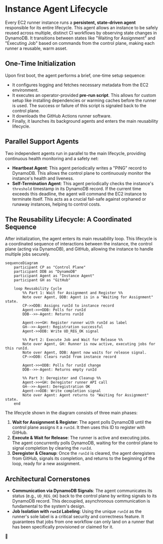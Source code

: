 # Instance Agent Lifecycle

Every EC2 runner instance runs a **persistent, state-driven agent** responsible for its entire lifecycle. This agent allows an instance to be safely reused across multiple, distinct CI workflows by observing state changes in DynamoDB. It transitions between states like "Waiting for Assignment" and "Executing Job" based on commands from the control plane, making each runner a reusable, warm asset.

## One-Time Initialization

Upon first boot, the agent performs a brief, one-time setup sequence:

* It configures logging and fetches necessary metadata from the EC2 environment.
* It executes an operator-provided **pre-run script**. This allows for custom setup like installing dependencies or warming caches before the runner is used. The success or failure of this script is signaled back to the control plane.
* It downloads the GitHub Actions runner software.
* Finally, it launches its background agents and enters the main reusability lifecycle.

## Parallel Support Agents

Two independent agents run in parallel to the main lifecycle, providing continuous health monitoring and a safety net:

* **Heartbeat Agent**: This agent periodically writes a "PING" record to DynamoDB. This allows the control plane to continuously monitor the instance's health and liveness.
* **Self-Termination Agent**: This agent periodically checks the instance's `threshold` timestamp in its DynamoDB record. If the current time exceeds this deadline, the agent will command the EC2 instance to terminate itself. This acts as a crucial fail-safe against orphaned or runaway instances, helping to control costs.

## The Reusability Lifecycle: A Coordinated Sequence

After initialization, the agent enters its main reusability loop. This lifecycle is a coordinated sequence of interactions between the instance, the control plane (acting via DynamoDB), and GitHub, allowing the instance to handle multiple jobs securely.

```mermaid
sequenceDiagram
    participant CP as "Control Plane"
    participant DDB as "DynamoDB"
    participant Agent as "Instance Agent"
    participant GH as "GitHub"

    loop Reusability Cycle
        %% Part 1: Wait for Assignment and Register %%
        Note over Agent, DDB: Agent is in a "Waiting for Assignment" state.
        CP->>DDB: Assigns runId to instance record
        Agent->>+DDB: Polls for runId
        DDB-->>-Agent: Returns runId

        Agent->>+GH: Register runner with runId as label
        GH-->>-Agent: Registration successful
        Agent->>DDB: Write UD_REG_OK signal

        %% Part 2: Execute Job and Wait for Release %%
        Note over Agent, GH: Runner is now active, executing jobs for this runId.
        Note over Agent, DDB: Agent now waits for release signal.
        CP->>DDB: Clears runId from instance record

        Agent->>+DDB: Polls for runId change
        DDB-->>-Agent: Returns empty runId

        %% Part 3: Deregister and Cleanup %%
        Agent->>+GH: Deregister runner API call
        GH-->>-Agent: Deregistration OK
        Agent->>DDB: Write completion signal
        Note over Agent: Agent returns to "Waiting for Assignment" state.
    end
```

The lifecycle shown in the diagram consists of three main phases:

1. **Wait for Assignment & Register**: The agent polls DynamoDB until the control plane assigns it a `runId`. It then uses this ID to register with GitHub.
2. **Execute & Wait for Release**: The runner is active and executing jobs. The agent concurrently polls DynamoDB, waiting for the control plane to signal completion by clearing the `runId`.
3. **Deregister & Cleanup**: Once the `runId` is cleared, the agent deregisters from GitHub, signals its completion, and returns to the beginning of the loop, ready for a new assignment.

## Architectural Cornerstones

* **Communication via DynamoDB Signals**: The agent communicates its status (e.g., `UD_REG_OK`) back to the control plane by writing signals to its DynamoDB record. This decoupled, asynchronous communication is fundamental to the system's design.
* **Job Isolation with `runId` Labeling**: Using the unique `runId` as the runner's sole label is a critical security and correctness feature. It guarantees that jobs from one workflow can only land on a runner that has been specifically provisioned or claimed for it.

:leafy_green:
